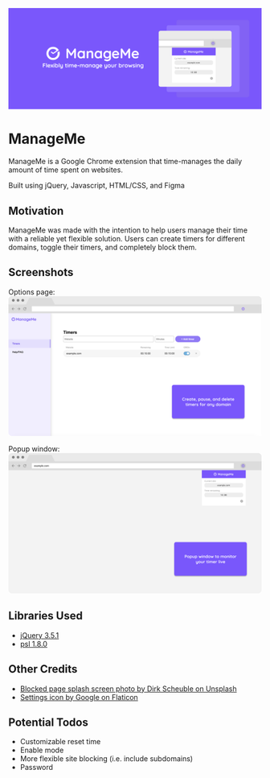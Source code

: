 ![Splash page](images/splash-promo.jpg)
# ManageMe

ManageMe is a Google Chrome extension that time-manages the daily amount of time
spent on websites.

Built using jQuery, Javascript, HTML/CSS, and Figma

## Motivation
ManageMe was made with the intention to help users manage their time with a 
reliable yet flexible solution. Users can create timers for different domains, 
toggle their timers, and completely block them.

## Screenshots
Options page:
![Options page](images/options-demo.png)

Popup window:
![Popup example](images/popup-demo.png)

## Libraries Used
* [jQuery 3.5.1](https://jquery.com)
* [psl 1.8.0](https://www.npmjs.com/package/psl)

## Other Credits
* [Blocked page splash screen photo by Dirk Scheuble on Unsplash](https://unsplash.com/photos/MpN-RvJ4lRc)
* [Settings icon by Google on Flaticon](https://www.flaticon.com)

## Potential Todos
* Customizable reset time
* Enable mode
* More flexible site blocking (i.e. include subdomains)
* Password
